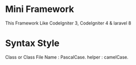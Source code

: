 # Mini Framework

This Framework Like CodeIgniter 3, CodeIgniter 4 & laravel 8

# Syntax Style
Class or Class File Name : PascalCase.
helper : camelCase.